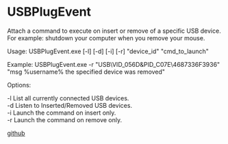 # USBPlugEvent

Attach a command to execute on insert or remove of a specific USB device.
For example: shutdown your computer when you remove your mouse.

Usage: USBPlugEvent.exe [-l] [-d] [-i] [-r] "device_id" "cmd_to_launch"

Example: USBPlugEvent.exe -r "USB\VID_056D&PID_C07E\4687336F3936" "msg %username% the specified device was removed"

Options:

  -l  List all currently connected USB devices.  
  -d  Listen to Inserted/Removed USB devices.  
  -i  Launch the command on insert only.  
  -r  Launch the command on remove only.

[github](https://github.com/initmaster/USBPlugEvent)

